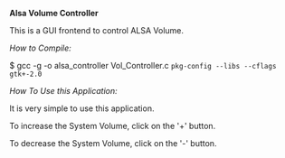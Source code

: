 **Alsa Volume Controller**


This is a GUI frontend to control ALSA Volume.


*How to Compile:*


$ gcc -g -o alsa_controller Vol_Controller.c `pkg-config --libs --cflags gtk+-2.0`



*How To Use this Application:*


It is very simple to use this application. 

To increase the System Volume, click on the '+' button.

To decrease the System Volume, click on the '-' button.



